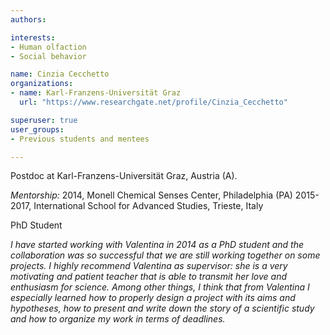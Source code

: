 ```yaml
---
authors:

interests:
- Human olfaction
- Social behavior

name: Cinzia Cecchetto
organizations:
- name: Karl-Franzens-Universität Graz
  url: "https://www.researchgate.net/profile/Cinzia_Cecchetto"

superuser: true
user_groups:
- Previous students and mentees

---
```

Postdoc at Karl-Franzens-Universität Graz, Austria (A).

*Mentorship:*
2014, Monell Chemical Senses Center, Philadelphia (PA)
2015-2017, International School for Advanced Studies, Trieste, Italy

PhD Student

*I have started working with Valentina in 2014 as a PhD student and the collaboration was so successful that we are still working together on some projects. I highly recommend Valentina as supervisor: she is a very motivating and patient teacher that is able to transmit her love and enthusiasm for science. Among other things, I think that from Valentina I especially learned how to properly design a project with its aims and hypotheses, how to present and write down the story of a scientific study and how to organize my work in terms of deadlines.*
